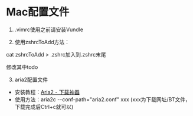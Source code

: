 # Mac配置文件
1. .vimrc使用之前请安装Vundle

2. 使用zshrcToAdd方法：

cat zshrcToAdd > .zshrc加入到.zshrc末尾

修改其中todo

3. aria2配置文件

- 安装教程：[Aria2 - 下载神器](https://mac-setup.wildflame.org/aria_2/readme.html)
- 使用方法：aria2c --conf-path="aria2.conf" xxx (xxx为下载网址/BT文件，下载完成后Ctrl+c就可以)


